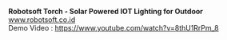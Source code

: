 <b>Robotsoft Torch - Solar Powered IOT Lighting for Outdoor</b>
<br>
<a href="https://www.robotsoft.co.id" target=_blank>www.robotsoft.co.id</a>
<br>
Demo Video :  <a href="https://www.youtube.com/watch?v=8thU1RrPm_8" target=_blank>https://www.youtube.com/watch?v=8thU1RrPm_8</a>